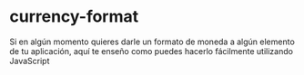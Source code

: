 # currency-format
Si en algún momento quieres darle un formato de moneda a algún elemento de tu aplicación, aquí te enseño como puedes hacerlo fácilmente utilizando JavaScript
